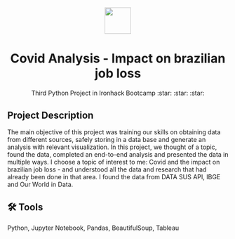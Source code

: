 <h1 align="center"><img src="https://bit.ly/2VnXWr2" width="60">

<h1 align="center">Covid Analysis - Impact on brazilian job loss</h1>

<p align="center"> Third Python Project in Ironhack Bootcamp :star: :star: :star:
</h1>
<a name="project-description"></a>

## Project Description

The main objective of this project was training our skills on obtaining data from different sources, safely storing in a data base and generate an analysis with relevant visualization.
In this project, we thought of a topic, found the data, completed an end-to-end analysis and presented the data in multiple ways. 
I choose a topic of interest to me: Covid and the impact on brazilian job loss - and understood all the data and research that had already been done in that area. I found the data from DATA SUS API, IBGE and Our World in Data.

## 🛠 Tools

Python, Jupyter Notebook, Pandas, BeautifulSoup, Tableau
